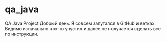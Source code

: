 # qa_java
QA Java Project
Добрый день. Я совсем запутался в GitHub и ветках. Видимо изначально что-то упустил и далее не получается сделать все по инструкции.
